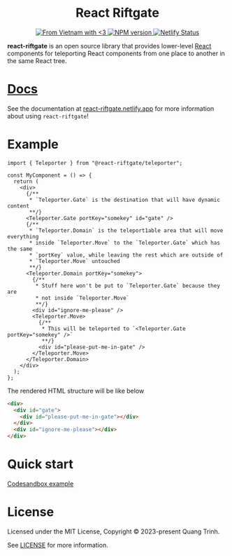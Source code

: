 <h1 align="center">React Riftgate</h1>

<p align="center">
  <a href="https://webuild.community">
    <img src="https://raw.githubusercontent.com/webuild-community/badge/master/svg/love.svg" alt="From Vietnam with &lt;3">
  </a>
  <a href="https://www.npmjs.com/package/@react-riftgate/teleporter">
    <img alt="NPM version" src="https://img.shields.io/npm/v/@react-riftgate/teleporter.svg?logo=npm&color=007acc" />
  </a>
  <a href="https://app.netlify.com/sites/react-riftgate/deploys">
    <img src="https://api.netlify.com/api/v1/badges/f85a4880-68da-440b-aeb9-fd54f0140286/deploy-status?branch=main" alt="Netlify Status">
  </a>
</p>

**react-riftgate** is an open source library that provides lower-level [React](https://reactjs.org/)
components for teleporting React components from one place to another in the same React tree.

# [Docs](https://react-riftgate.netlify.app)

See the documentation at [react-riftgate.netlify.app](https://react-riftgate.netlify.app) for more information about using `react-riftgate`!

# Example

```tsx
import { Teleporter } from "@react-riftgate/teleporter";

const MyComponent = () => {
  return (
    <div>
      {/**
       * `Teleporter.Gate` is the destination that will have dynamic content
       **/}
      <Teleporter.Gate portKey="somekey" id="gate" />
      {/**
       * `Teleporter.Domain` is the teleport1able area that will move everything
       * inside `Teleporter.Move` to the `Teleporter.Gate` which has the same
       * `portKey` value, while leaving the rest which are outside of
       * `Teleporter.Move` untouched
       **/}
      <Teleporter.Domain portKey="somekey">
        {/**
         * Stuff here won't be put to `Teleporter.Gate` because they are
         * not inside `Teleporter.Move`
         **/}
        <div id="ignore-me-please" />
        <Teleporter.Move>
          {/**
           * This will be teleported to `<Teleporter.Gate portKey="somekey" />`
           **/}
          <div id="please-put-me-in-gate" />
        </Teleporter.Move>
      </Teleporter.Domain>
    </div>
  );
};
```

The rendered HTML structure will be like below

```html
<div>
  <div id="gate">
    <div id="please-put-me-in-gate"></div>
  </div>
  <div id="ignore-me-please"></div>
</div>
```

# Quick start

[Codesandbox example](https://codesandbox.io/p/sandbox/react-riftgate-example-6j3k9u)

# License

Licensed under the MIT License, Copyright © 2023-present Quang Trinh.

See [LICENSE](https://github.com/tkhquang/react-riftgate/blob/main/LICENSE) for more information.
